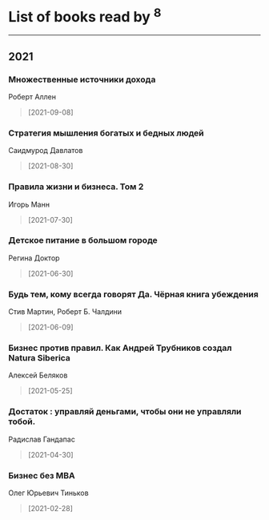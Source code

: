 # List of books read by [](https://plus.google.com/u/0/110108278789076439525/)<sup>8</sup>
---

## 2021

### Множественные источники дохода
Роберт Аллен
> [2021-09-08] 


### Стратегия мышления богатых и бедных людей
Саидмурод Давлатов
> [2021-08-30] 


### Правила жизни и бизнеса. Том 2
Игорь Манн
> [2021-07-30] 


### Детское питание в большом городе
Регина Доктор
> [2021-06-30] 


### Будь тем, кому всегда говорят Да. Чёрная книга убеждения
Стив Мартин, Роберт Б. Чалдини
> [2021-06-09] 


### Бизнес против правил. Как Андрей Трубников создал Natura Siberica
Алексей Беляков
> [2021-05-25] 


### Достаток : управляй деньгами, чтобы они не управляли тобой.
Радислав Гандапас
> [2021-04-30] 


### Бизнес без MBA
Олег Юрьевич Тиньков
> [2021-02-28] 



